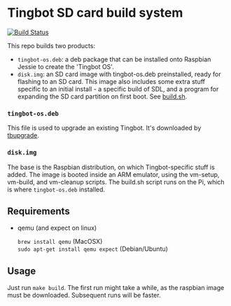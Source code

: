 Tingbot SD card build system
============================

[![Build Status](https://travis-ci.org/tingbot/tingbot-os.svg?branch=master)](https://travis-ci.org/tingbot/tingbot-os)

This repo builds two products:

- `tingbot-os.deb`: a deb package that can be installed onto Raspbian Jessie to create the 'Tingbot OS'.
- `disk.img`: an SD card image with tingbot-os.deb preinstalled, ready for flashing to an SD card. This image also includes some extra stuff specific to an initial install - a specific build of SDL, and a program for expanding the SD card partition on first boot. See [build.sh](build.sh).

### `tingbot-os.deb`

This file is used to upgrade an existing Tingbot. It's downloaded by [tbupgrade](root/usr/bin/tbupgrade).

### `disk.img`

The base is the Raspbian distribution, on which Tingbot-specific stuff is added. The image is booted inside an ARM emulator, using the vm-setup, vm-build, and vm-cleanup scripts. The build.sh script runs on the Pi, which is where `tingbot-os.deb` installed.

Requirements
------------

- qemu (and expect on linux)

  `brew install qemu` (MacOSX)  
  `sudo apt-get install qemu expect` (Debian/Ubuntu)

Usage
-----

Just run `make build`. The first run might take a while, as the raspbian image must be downloaded. Subsequent runs will be faster.
